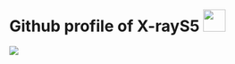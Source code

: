 <h1>Github profile of X-rayS5
  <a href="https://twitter.com/lone_wolfS5"><img height="40" src="https://logos-world.net/wp-content/uploads/2020/04/Twitter-Logo.png">
</h1>

<a href="https://github.com/X-rays5?tab=repositories">
<img align="center" src="https://github-readme-stats.vercel.app/api/top-langs/?username=X-rays5&layout=compact&show_icons=true&title_color=fff&icon_color=79ff97&text_color=9f9f9f&bg_color=232323">
